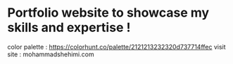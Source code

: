 # Portfolio website to showcase my skills and expertise ! 
color palette : https://colorhunt.co/palette/2121213232320d737714ffec
visit site : mohammadshehimi.com
